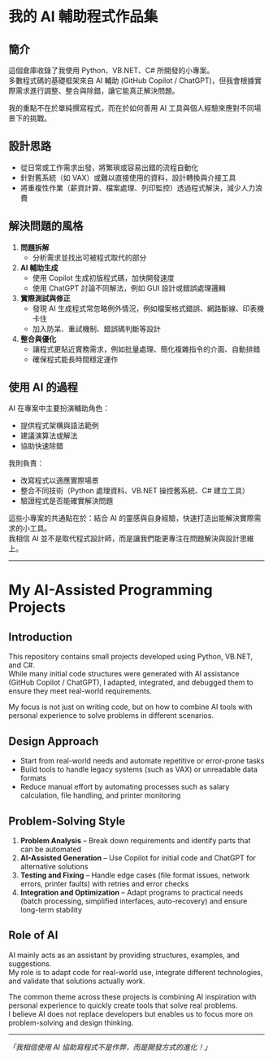 # 我的 AI 輔助程式作品集

## 簡介
這個倉庫收錄了我使用 Python、VB.NET、C# 所開發的小專案。  
多數程式碼的基礎框架來自 AI 輔助 (GitHub Copilot / ChatGPT)，但我會根據實際需求進行調整、整合與除錯，讓它能真正解決問題。  

我的重點不在於單純撰寫程式，而在於如何善用 AI 工具與個人經驗來應對不同場景下的挑戰。  

## 設計思路
- 從日常或工作需求出發，將繁瑣或容易出錯的流程自動化  
- 針對舊系統（如 VAX）或難以直接使用的資料，設計轉換與介接工具  
- 將重複性作業（薪資計算、檔案處理、列印監控）透過程式解決，減少人力浪費  

## 解決問題的風格
1. **問題拆解**  
   - 分析需求並找出可被程式取代的部分  
2. **AI 輔助生成**  
   - 使用 Copilot 生成初版程式碼，加快開發速度  
   - 使用 ChatGPT 討論不同解法，例如 GUI 設計或錯誤處理邏輯  
3. **實際測試與修正**  
   - 發現 AI 生成程式常忽略例外情況，例如檔案格式錯誤、網路斷線、印表機卡住  
   - 加入防呆、重試機制、錯誤碼判斷等設計  
4. **整合與優化**  
   - 讓程式更貼近實務需求，例如批量處理、簡化複雜指令的介面、自動排錯  
   - 確保程式能長時間穩定運作  

## 使用 AI 的過程
AI 在專案中主要扮演輔助角色：  
- 提供程式架構與語法範例  
- 建議演算法或解法  
- 協助快速除錯  

我則負責：  
- 改寫程式以適應實際場景  
- 整合不同技術（Python 處理資料、VB.NET 操控舊系統、C# 建立工具）  
- 驗證程式是否能確實解決問題  

這些小專案的共通點在於：結合 AI 的靈感與自身經驗，快速打造出能解決實際需求的小工具。  
我相信 AI 並不是取代程式設計師，而是讓我們能更專注在問題解決與設計思維上。  

---

# My AI-Assisted Programming Projects

## Introduction
This repository contains small projects developed using Python, VB.NET, and C#.  
While many initial code structures were generated with AI assistance (GitHub Copilot / ChatGPT), I adapted, integrated, and debugged them to ensure they meet real-world requirements.  

My focus is not just on writing code, but on how to combine AI tools with personal experience to solve problems in different scenarios.  

## Design Approach
- Start from real-world needs and automate repetitive or error-prone tasks  
- Build tools to handle legacy systems (such as VAX) or unreadable data formats  
- Reduce manual effort by automating processes such as salary calculation, file handling, and printer monitoring  

## Problem-Solving Style
1. **Problem Analysis** – Break down requirements and identify parts that can be automated  
2. **AI-Assisted Generation** – Use Copilot for initial code and ChatGPT for alternative solutions  
3. **Testing and Fixing** – Handle edge cases (file format issues, network errors, printer faults) with retries and error checks  
4. **Integration and Optimization** – Adapt programs to practical needs (batch processing, simplified interfaces, auto-recovery) and ensure long-term stability  

## Role of AI
AI mainly acts as an assistant by providing structures, examples, and suggestions.  
My role is to adapt code for real-world use, integrate different technologies, and validate that solutions actually work.  

The common theme across these projects is combining AI inspiration with personal experience to quickly create tools that solve real problems.  
I believe AI does not replace developers but enables us to focus more on problem-solving and design thinking.


---

 _「我相信使用 AI 協助寫程式不是作弊，而是開發方式的進化！」_ 
